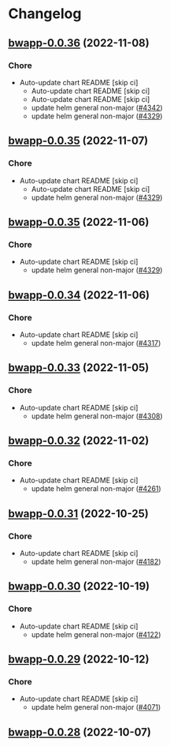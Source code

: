 # Changelog



## [bwapp-0.0.36](https://github.com/truecharts/charts/compare/bwapp-0.0.34...bwapp-0.0.36) (2022-11-08)

### Chore

- Auto-update chart README [skip ci]
  - Auto-update chart README [skip ci]
  - Auto-update chart README [skip ci]
  - update helm general non-major ([#4342](https://github.com/truecharts/charts/issues/4342))
  - update helm general non-major ([#4329](https://github.com/truecharts/charts/issues/4329))




## [bwapp-0.0.35](https://github.com/truecharts/charts/compare/bwapp-0.0.34...bwapp-0.0.35) (2022-11-07)

### Chore

- Auto-update chart README [skip ci]
  - Auto-update chart README [skip ci]
  - update helm general non-major ([#4329](https://github.com/truecharts/charts/issues/4329))




## [bwapp-0.0.35](https://github.com/truecharts/charts/compare/bwapp-0.0.34...bwapp-0.0.35) (2022-11-06)

### Chore

- Auto-update chart README [skip ci]
  - update helm general non-major ([#4329](https://github.com/truecharts/charts/issues/4329))




## [bwapp-0.0.34](https://github.com/truecharts/charts/compare/bwapp-0.0.33...bwapp-0.0.34) (2022-11-06)

### Chore

- Auto-update chart README [skip ci]
  - update helm general non-major ([#4317](https://github.com/truecharts/charts/issues/4317))




## [bwapp-0.0.33](https://github.com/truecharts/charts/compare/bwapp-0.0.32...bwapp-0.0.33) (2022-11-05)

### Chore

- Auto-update chart README [skip ci]
  - update helm general non-major ([#4308](https://github.com/truecharts/charts/issues/4308))




## [bwapp-0.0.32](https://github.com/truecharts/charts/compare/bwapp-0.0.31...bwapp-0.0.32) (2022-11-02)

### Chore

- Auto-update chart README [skip ci]
  - update helm general non-major ([#4261](https://github.com/truecharts/charts/issues/4261))




## [bwapp-0.0.31](https://github.com/truecharts/charts/compare/bwapp-0.0.30...bwapp-0.0.31) (2022-10-25)

### Chore

- Auto-update chart README [skip ci]
  - update helm general non-major ([#4182](https://github.com/truecharts/charts/issues/4182))




## [bwapp-0.0.30](https://github.com/truecharts/charts/compare/bwapp-0.0.29...bwapp-0.0.30) (2022-10-19)

### Chore

- Auto-update chart README [skip ci]
  - update helm general non-major ([#4122](https://github.com/truecharts/charts/issues/4122))




## [bwapp-0.0.29](https://github.com/truecharts/charts/compare/bwapp-0.0.28...bwapp-0.0.29) (2022-10-12)

### Chore

- Auto-update chart README [skip ci]
  - update helm general non-major ([#4071](https://github.com/truecharts/charts/issues/4071))




## [bwapp-0.0.28](https://github.com/truecharts/charts/compare/bwapp-0.0.27...bwapp-0.0.28) (2022-10-07)
